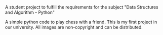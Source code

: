 A student project to fulfill the requirements for the subject "Data Structures and Algorithm - Python"

A simple python code to play chess with a friend. This is my first project in our university.
All images are non-copyright and can be distributed.
